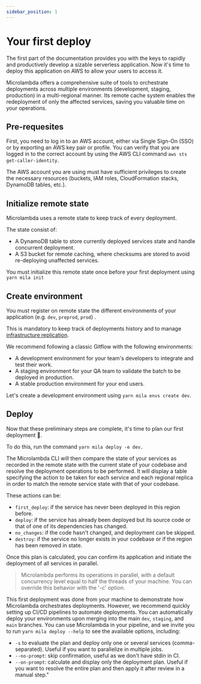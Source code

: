 ```yaml
---
sidebar_position: 1
---
```


# Your first deploy

The first part of the documentation provides you with the keys to rapidly and productively develop a sizable serverless
application. Now it's time to deploy this application on AWS to allow your users to access it.

Microlambda offers a comprehensive suite of tools to orchestrate deployments across multiple environments (development, 
staging, production) in a multi-regional manner. Its remote cache system enables the redeployment of only the affected 
services, saving you valuable time on your operations.

## Pre-requesites

First, you need to log in to an AWS account, either via Single Sign-On (SSO) or by exporting an AWS key pair or profile.
You can verify that you are logged in to the correct account by using the AWS CLI command `aws sts get-caller-identity`.

The AWS account you are using must have sufficient privileges to create the necessary resources (buckets, IAM roles,
CloudFormation stacks, DynamoDB tables, etc.).

## Initialize remote state

Microlambda uses a remote state to keep track of every deployment.

The state consist of:
* A DynamoDB table to store currently deployed services state and handle concurrent deployment.
* A S3 bucket for remote caching, where checksums are stored to avoid re-deploying unaffected services.

You must initialize this remote state once before your first deployment using ``yarn mila init``

## Create environment

You must register on remote state the different environments of your application (e.g. `dev`, `preprod`, `prod`) .

This is mandatory to keep track of deployments history and to manage [infrastructure replication](../advanced/infrastructure-replication).

We recommend following a classic Gitflow with the following environments:

* A development environment for your team's developers to integrate and test their work.
* A staging environment for your QA team to validate the batch to be deployed in production.
* A stable production environment for your end users.

Let's create a development environment using ``yarn mila envs create dev``.

## Deploy


Now that these preliminary steps are complete, it's time to plan our first deployment 🚀.

To do this, run the command `yarn mila deploy -e dev.`

The Microlambda CLI will then compare the state of your services as recorded in the remote state with the current state 
of your codebase and resolve the deployment operations to be performed. 
It will display a table specifying the action to be taken for each service and each regional replica in order to match 
the remote service state with that of your codebase. 

These actions can be:

* `first_deploy`: if the service has never been deployed in this region before.
* `deploy`: if the service has already been deployed but its source code or that of one of its dependencies has changed.
* `no_changes`: if the code hasn't changed, and deployment can be skipped.
* `destroy`: if the service no longer exists in your codebase or if the region has been removed in state.

Once this plan is calculated, you can confirm its application and initiate the deployment of all services in parallel.

> Microlambda performs its operations in parallel, with a default concurrency level equal to half the threads of your machine. You can override this behavior with the '-c' option.

This first deployment was done from your machine to demonstrate how Microlambda orchestrates deployments. 
However, we recommend quickly setting up CI/CD pipelines to automate deployments.
You can automatically deploy your environments upon merging into the main `dev`, `staging`, and `main` branches.
You can use Microlambda in your pipeline, and we invite you to run `yarn mila deploy --help` to see the available options, including:

* `-s` to evaluate the plan and deploy only one or several services (comma-separated). Useful if you want to parallelize in multiple jobs.
* `--no-prompt`: skip confirmation, useful as we don't have stdin in CI.
* `--on-prompt`: calculate and display only the deployment plan. Useful if you want to resolve the entire plan and then apply it after review in a manual step."
